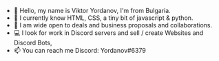 - 👋 Hello, my name is Viktor Yordanov, I'm from Bulgaria.
- 🌱 I currently know HTML, CSS, a tiny bit of javascript & python.
- 💞️ I am wide open to deals and business proposals and collaborations. 
- 💻 I look for work in Discord servers and sell / create Websites and Discord Bots,
- 📫 You can reach me Discord: Yordanov#6379

<!---
viktor075/viktor075 is a ✨ special ✨ repository because its `README.md` (this file) appears on your GitHub profile.
You can click the Preview link to take a look at your changes.
--->
